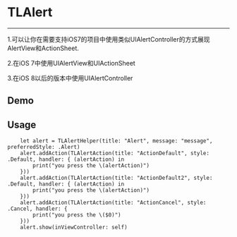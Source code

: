 # TLAlert
---

1.可以让你在需要支持iOS7的项目中使用类似UIAlertController的方式展现AlertView和ActionSheet.

2.在iOS 7中使用UIAlertView和UIActionSheet

3.在iOS 8以后的版本中使用UIAlertController

## Demo

## Usage
        let alert = TLAlertHelper(title: "Alert", message: "message", preferredStyle: .Alert)
        alert.addAction(TLAlertAction(title: "ActionDefault", style: .Default, handler: { (alertAction) in
            print("you press the \(alertAction)")
        }))
        alert.addAction(TLAlertAction(title: "ActionDefault2", style: .Default, handler: { (alertAction) in
            print("you press the \(alertAction)")
        }))
        alert.addAction(TLAlertAction(title: "ActionCancel", style: .Cancel, handler: {
            print("you press the \($0)")
        }))
        alert.show(inViewController: self)

